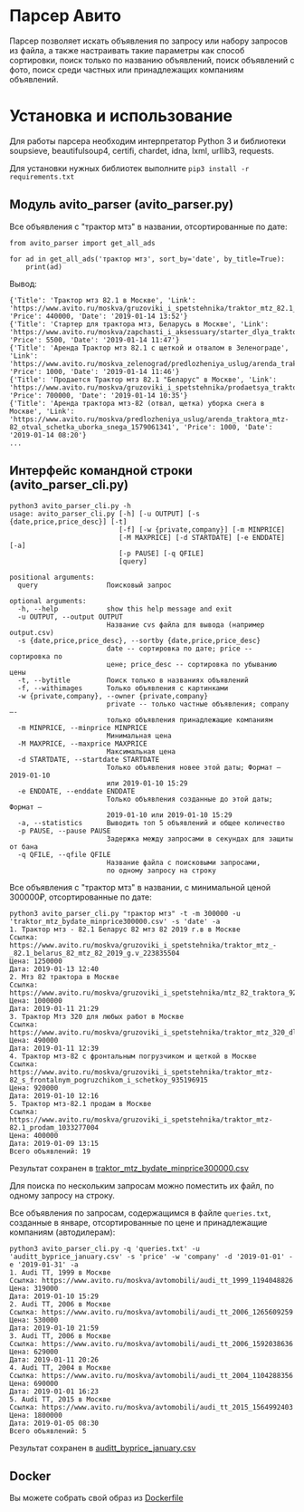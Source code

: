 # Парсер Авито

Парсер позволяет искать объявления по запросу или набору запросов из файла, а также настраивать такие параметры как способ сортировки,  поиск только по названию объявлений, поиск объявлений с фото, поиск среди частных или принадлежащих компаниям объявлений.

# Установка и использование

Для работы парсера необходим интерпретатор Python 3  и библиотеки soupsieve, beautifulsoup4, certifi, chardet, idna, lxml, urllib3, requests.

Для установки нужных библиотек выполните `pip3 install -r requirements.txt`

## Модуль avito_parser (avito_parser.py)

Все объявления с "трактор мтз" в названии, отсортированные по дате:

    from avito_parser import get_all_ads
    
    for ad in get_all_ads('трактор мтз', sort_by='date', by_title=True):
        print(ad)


Вывод:

    {'Title': 'Трактор мтз 82.1 в Москве', 'Link': 'https://www.avito.ru/moskva/gruzoviki_i_spetstehnika/traktor_mtz_82.1_1534975416', 'Price': 440000, 'Date': '2019-01-14 13:52'}
    {'Title': 'Стартер для трактора мтз, Беларусь в Москве', 'Link': 'https://www.avito.ru/moskva/zapchasti_i_aksessuary/starter_dlya_traktora_mtz_belarus_1685911202', 'Price': 5500, 'Date': '2019-01-14 11:47'}
    {'Title': 'Аренда Трактор мтз 82.1 с щеткой и отвалом в Зеленограде', 'Link': 'https://www.avito.ru/moskva_zelenograd/predlozheniya_uslug/arenda_traktor_mtz_82.1_s_schetkoy_i_otvalom_915721521', 'Price': 1000, 'Date': '2019-01-14 11:46'}
    {'Title': 'Продается Трактор мтз 82.1 "Беларус" в Москве', 'Link': 'https://www.avito.ru/moskva/gruzoviki_i_spetstehnika/prodaetsya_traktor_mtz_82.1_belarus_1638465257', 'Price': 700000, 'Date': '2019-01-14 10:35'}
    {'Title': 'Аренда трактора мтз-82 (отвал, щетка) уборка снега в Москве', 'Link': 'https://www.avito.ru/moskva/predlozheniya_uslug/arenda_traktora_mtz-82_otval_schetka_uborka_snega_1579061341', 'Price': 1000, 'Date': '2019-01-14 08:20'}
    ...

## Интерфейс командной строки (avito_parser_cli.py)

    python3 avito_parser_cli.py -h
    usage: avito_parser_cli.py [-h] [-u OUTPUT] [-s {date,price,price_desc}] [-t]
                               [-f] [-w {private,company}] [-m MINPRICE]
                               [-M MAXPRICE] [-d STARTDATE] [-e ENDDATE] [-a]
                               [-p PAUSE] [-q QFILE]
                               [query]
    
    positional arguments:
      query                 Поисковый запрос
    
    optional arguments:
      -h, --help            show this help message and exit
      -u OUTPUT, --output OUTPUT
                            Название cvs файла для вывода (например output.csv)
      -s {date,price,price_desc}, --sortby {date,price,price_desc}
                            date -- сортировка по дате; price -- сортировка по
                            цене; price_desc -- сортировка по убыванию цены
      -t, --bytitle         Поиск только в названиях объявлений
      -f, --withimages      Только объявления с картинками
      -w {private,company}, --owner {private,company}
                            private -- только частные объявления; company –-
                            только объявления принадлежащие компаниям
      -m MINPRICE, --minprice MINPRICE
                            Минимальная цена
      -M MAXPRICE, --maxprice MAXPRICE
                            Максимальная цена
      -d STARTDATE, --startdate STARTDATE
                            Только объявления новее этой даты; Формат – 2019-01-10
                            или 2019-01-10 15:29
      -e ENDDATE, --enddate ENDDATE
                            Только объявления созданные до этой даты; Формат –
                            2019-01-10 или 2019-01-10 15:29
      -a, --statistics      Выводить топ 5 объявлений и общее количество
      -p PAUSE, --pause PAUSE
                            Задержка между запросами в секундах для защиты от бана
      -q QFILE, --qfile QFILE
                            Название файла с поисковыми запросами,
                            по одному запросу на строку

Все объявления с "трактор мтз" в названии, с минимальной ценой 300000₽, отсортированные по дате:

    python3 avito_parser_cli.py "трактор мтз" -t -m 300000 -u 'traktor_mtz_bydate_minprice300000.csv' -s 'date' -a
    1. Трактор мтз - 82.1 Беларус 82 мтз 82 2019 г.в в Москве
    Ссылка: https://www.avito.ru/moskva/gruzoviki_i_spetstehnika/traktor_mtz_-_82.1_belarus_82_mtz_82_2019_g.v_223835504
    Цена: 1250000
    Дата: 2019-01-13 12:40
    2. Мтз 82 трактора в Москве
    Ссылка: https://www.avito.ru/moskva/gruzoviki_i_spetstehnika/mtz_82_traktora_928803851
    Цена: 1000000
    Дата: 2019-01-11 21:29
    3. Трактор Мтз 320 для любых работ в Москве
    Ссылка: https://www.avito.ru/moskva/gruzoviki_i_spetstehnika/traktor_mtz_320_dlya_lyubyh_rabot_1418969020
    Цена: 490000
    Дата: 2019-01-11 12:39
    4. Трактор мтз-82 с фронтальным погрузчиком и щеткой в Москве
    Ссылка: https://www.avito.ru/moskva/gruzoviki_i_spetstehnika/traktor_mtz-82_s_frontalnym_pogruzchikom_i_schetkoy_935196915
    Цена: 920000
    Дата: 2019-01-10 12:16
    5. Трактор мтз-82.1 продам в Москве
    Ссылка: https://www.avito.ru/moskva/gruzoviki_i_spetstehnika/traktor_mtz-82.1_prodam_1033277004
    Цена: 400000
    Дата: 2019-01-09 13:15
    Всего объявлений: 19

Результат сохранен в [traktor_mtz_bydate_minprice300000.csv](https://github.com/denis5417/avito_parser/blob/master/outputs/traktor_mtz_bydate_minprice300000.csv)

Для поиска по нескольким запросам можно поместить их файл, по одному запросу на строку.

Все объявления по запросам, содержащимся в файле `queries.txt`, созданные в январе, отсортированные по цене и принадлежащие компаниям (автодилерам):

    python3 avito_parser_cli.py -q 'queries.txt' -u 'auditt_byprice_january.csv' -s 'price' -w 'company' -d '2019-01-01' -e '2019-01-31' -a 
    1. Audi TT, 1999 в Москве
    Ссылка: https://www.avito.ru/moskva/avtomobili/audi_tt_1999_1194048826
    Цена: 319000
    Дата: 2019-01-10 15:29
    2. Audi TT, 2006 в Москве
    Ссылка: https://www.avito.ru/moskva/avtomobili/audi_tt_2006_1265609259
    Цена: 530000
    Дата: 2019-01-10 21:59
    3. Audi TT, 2006 в Москве
    Ссылка: https://www.avito.ru/moskva/avtomobili/audi_tt_2006_1592038636
    Цена: 629000
    Дата: 2019-01-11 20:26
    4. Audi TT, 2004 в Москве
    Ссылка: https://www.avito.ru/moskva/avtomobili/audi_tt_2004_1104288356
    Цена: 690000
    Дата: 2019-01-01 16:23
    5. Audi TT, 2015 в Москве
    Ссылка: https://www.avito.ru/moskva/avtomobili/audi_tt_2015_1564992403
    Цена: 1800000
    Дата: 2019-01-05 08:30
    Всего объявлений: 5

Результат сохранен в [auditt_byprice_january.csv](https://github.com/denis5417/avito_parser/blob/master/outputs/auditt_byprice_january.csv)

## Docker

Вы можете собрать свой образ из [Dockerfile](https://github.com/denis5417/avito_parser/blob/master/Dockerfile)

